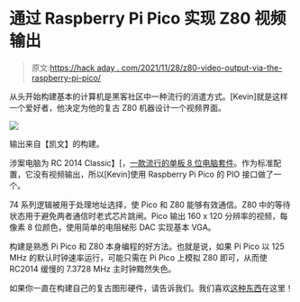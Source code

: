 # 通过 Raspberry Pi Pico 实现 Z80 视频输出

> 原文:[https://hack aday . com/2021/11/28/z80-video-output-via-the-raspberry-pi-pico/](https://hackaday.com/2021/11/28/z80-video-output-via-the-raspberry-pi-pico/)

从头开始构建基本的计算机是黑客社区中一种流行的消遣方式。[Kevin]就是这样一个爱好者，他决定为他的复古 Z80 机器设计一个视频界面。

![](../Images/78b97488c745b0426523de05a2d9f1ce.png)

输出来自【凯文】的构建。

涉案电脑为 RC 2014 Classic】[，[一款流行的单板 8 位电脑套件](https://hackaday.com/2016/09/08/review-the-rc2014-z80-computer/)。作为标准配置，它没有视频输出，所以[Kevin]使用 Raspberry Pi Pico 的 PIO 接口做了一个。

74 系列逻辑被用于处理地址选择，使 Pico 和 Z80 能够有效通信。Z80 中的等待状态用于避免两者通信时老式芯片跳闸。Pico 输出 160 x 120 分辨率的视频，每像素 8 位颜色，使用简单的电阻梯形 DAC 实现基本 VGA。

构建是熟悉 Pi Pico 和 Z80 本身编程的好方法。也就是说，如果 Pi Pico 以 125 MHz 的默认时钟速率运行，可能只需在 Pi Pico 上模拟 Z80 即可，从而使 RC2014 缓慢的 7.3728 MHz 主时钟黯然失色。

如果你一直在构建自己的复古图形硬件，请告诉我们。我们喜欢[这种东西](https://hackaday.com/2021/05/18/retro-isa-card-means-old-slow-computers-no-longer-need-old-heavy-monitors/)在这里！